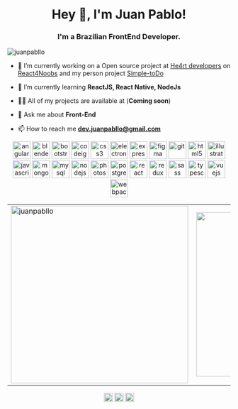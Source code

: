<h1 align="center">Hey 👋, I'm Juan Pablo!</h1>
<h3 align="center">I'm a Brazilian FrontEnd Developer.</h3>
<p align="left"> <img src="https://komarev.com/ghpvc/?username=juanpabllo" alt="juanpabllo" /> </p>

- 🔭 I’m currently working on a Open source project at [He4rt developers](https://github.com/he4rt/4noobs) on [React4Noobs](https://github.com/he4rt/react4noobs) and my person project [Simple-toDo](https://github.com/JuanPabllo/Simple-ToDo)

- 🌱 I’m currently learning **ReactJS, React Native, NodeJs**

- 👨‍💻 All of my projects are available at (**Coming soon**)

- 💬 Ask me about **Front-End**

- 📫 How to reach me **dev.juanpabllo@gmail.com**

<p align="center"><img src="https://devicons.github.io/devicon/devicon.git/icons/angularjs/angularjs-original.svg" alt="angularjs" width="40" height="40"/> <img src="https://download.blender.org/branding/community/blender_community_badge_white.svg" alt="blender" width="40" height="40"/> <img src="https://devicons.github.io/devicon/devicon.git/icons/bootstrap/bootstrap-plain.svg" alt="bootstrap" width="40" height="40"/> <img src="https://cdn.worldvectorlogo.com/logos/codeigniter.svg" alt="codeigniter" width="40" height="40"/> <img src="https://devicons.github.io/devicon/devicon.git/icons/css3/css3-original-wordmark.svg" alt="css3" width="40" height="40"/> <img src="https://devicons.github.io/devicon/devicon.git/icons/electron/electron-original.svg" alt="electron" width="40" height="40"/> <img src="https://devicons.github.io/devicon/devicon.git/icons/express/express-original-wordmark.svg" alt="express" width="40" height="40"/> <img src="https://www.vectorlogo.zone/logos/figma/figma-icon.svg" alt="figma" width="40" height="40"/> <img src="https://www.vectorlogo.zone/logos/git-scm/git-scm-icon.svg" alt="git" width="40" height="40"/> <img src="https://devicons.github.io/devicon/devicon.git/icons/html5/html5-original-wordmark.svg" alt="html5" width="40" height="40"/> <img src="https://www.vectorlogo.zone/logos/adobe_illustrator/adobe_illustrator-icon.svg" alt="illustrator" width="40" height="40"/> <img src="https://devicons.github.io/devicon/devicon.git/icons/javascript/javascript-original.svg" alt="javascript" width="40" height="40"/> <img src="https://devicons.github.io/devicon/devicon.git/icons/mongodb/mongodb-original-wordmark.svg" alt="mongodb" width="40" height="40"/> <img src="https://devicons.github.io/devicon/devicon.git/icons/mysql/mysql-original-wordmark.svg" alt="mysql" width="40" height="40"/> <img src="https://devicons.github.io/devicon/devicon.git/icons/nodejs/nodejs-original-wordmark.svg" alt="nodejs" width="40" height="40"/> <img src="https://devicons.github.io/devicon/devicon.git/icons/photoshop/photoshop-plain.svg" alt="photoshop" width="40" height="40"/> <img src="https://devicons.github.io/devicon/devicon.git/icons/postgresql/postgresql-original-wordmark.svg" alt="postgresql" width="40" height="40"/> <img src="https://devicons.github.io/devicon/devicon.git/icons/react/react-original-wordmark.svg" alt="react" width="40" height="40"/> <img src="https://devicons.github.io/devicon/devicon.git/icons/redux/redux-original.svg" alt="redux" width="40" height="40"/> <img src="https://devicons.github.io/devicon/devicon.git/icons/sass/sass-original.svg" alt="sass" width="40" height="40"/> <img src="https://devicons.github.io/devicon/devicon.git/icons/typescript/typescript-original.svg" alt="typescript" width="40" height="40"/> <img src="https://devicons.github.io/devicon/devicon.git/icons/vuejs/vuejs-original-wordmark.svg" alt="vuejs" width="40" height="40"/> <img src="https://devicons.github.io/devicon/devicon.git/icons/webpack/webpack-original.svg" alt="webpack" width="40" height="40"/></p>

<center>
  <table>
    <tr>
      <td><img width="400px" align="left" src="https://github-readme-stats.vercel.app/api?username=juanpabllo&show_icons=true" alt="juanpabllo" /></td>
<td><img width="370px" align="left" src="https://github-readme-stats.vercel.app/api/top-langs/?username=juanpabllo&hide=html&layout=compact&theme=default" /></td>
</tr>   
  </table>
</center>
<p align="center">
<a href="https://twitter.com/juan_pabl00o" target="blank"><img align="center" src="https://cdn.jsdelivr.net/npm/simple-icons@3.0.1/icons/twitter.svg" alt="juan_pabl00o" height="20" width="20" /></a>
<a href="https://linkedin.com/in/juanpablodev" target="blank"><img align="center" src="https://cdn.jsdelivr.net/npm/simple-icons@3.0.1/icons/linkedin.svg" alt="juanpablodev" height="20" width="20" /></a>
<a href="https://instagram.com/juan_pablloreal" target="blank"><img align="center" src="https://cdn.jsdelivr.net/npm/simple-icons@3.0.1/icons/instagram.svg" alt="juan_pablloreal" height="20" width="20" /></a>
</p>
